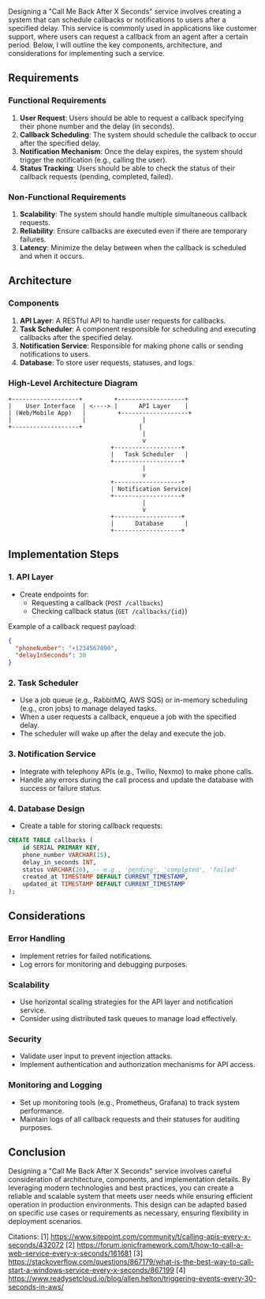 Designing a "Call Me Back After X Seconds" service involves creating a system that can schedule callbacks or notifications to users after a specified delay. This service is commonly used in applications like customer support, where users can request a callback from an agent after a certain period. Below, I will outline the key components, architecture, and considerations for implementing such a service.

## Requirements

### Functional Requirements
1. **User Request**: Users should be able to request a callback specifying their phone number and the delay (in seconds).
2. **Callback Scheduling**: The system should schedule the callback to occur after the specified delay.
3. **Notification Mechanism**: Once the delay expires, the system should trigger the notification (e.g., calling the user).
4. **Status Tracking**: Users should be able to check the status of their callback requests (pending, completed, failed).

### Non-Functional Requirements
1. **Scalability**: The system should handle multiple simultaneous callback requests.
2. **Reliability**: Ensure callbacks are executed even if there are temporary failures.
3. **Latency**: Minimize the delay between when the callback is scheduled and when it occurs.

## Architecture

### Components
1. **API Layer**: A RESTful API to handle user requests for callbacks.
2. **Task Scheduler**: A component responsible for scheduling and executing callbacks after the specified delay.
3. **Notification Service**: Responsible for making phone calls or sending notifications to users.
4. **Database**: To store user requests, statuses, and logs.

### High-Level Architecture Diagram
```
+-------------------+         +-------------------+
|    User Interface  | <----> |      API Layer    |
| (Web/Mobile App)   |         +-------------------+
|                    |                |
+-------------------+                |
                                      |
                                      v
                             +-------------------+
                             |   Task Scheduler   |
                             +-------------------+
                                      |
                                      v
                             +-------------------+
                             | Notification Service|
                             +-------------------+
                                      |
                                      v
                             +-------------------+
                             |      Database      |
                             +-------------------+
```

## Implementation Steps

### 1. API Layer
- Create endpoints for:
  - Requesting a callback (`POST /callbacks`)
  - Checking callback status (`GET /callbacks/{id}`)
  
Example of a callback request payload:
```json
{
  "phoneNumber": "+1234567890",
  "delayInSeconds": 30
}
```

### 2. Task Scheduler
- Use a job queue (e.g., RabbitMQ, AWS SQS) or in-memory scheduling (e.g., cron jobs) to manage delayed tasks.
- When a user requests a callback, enqueue a job with the specified delay.
- The scheduler will wake up after the delay and execute the job.

### 3. Notification Service
- Integrate with telephony APIs (e.g., Twilio, Nexmo) to make phone calls.
- Handle any errors during the call process and update the database with success or failure status.

### 4. Database Design
- Create a table for storing callback requests:
```sql
CREATE TABLE callbacks (
    id SERIAL PRIMARY KEY,
    phone_number VARCHAR(15),
    delay_in_seconds INT,
    status VARCHAR(20), -- e.g., 'pending', 'completed', 'failed'
    created_at TIMESTAMP DEFAULT CURRENT_TIMESTAMP,
    updated_at TIMESTAMP DEFAULT CURRENT_TIMESTAMP
);
```

## Considerations

### Error Handling
- Implement retries for failed notifications.
- Log errors for monitoring and debugging purposes.

### Scalability
- Use horizontal scaling strategies for the API layer and notification service.
- Consider using distributed task queues to manage load effectively.

### Security
- Validate user input to prevent injection attacks.
- Implement authentication and authorization mechanisms for API access.

### Monitoring and Logging
- Set up monitoring tools (e.g., Prometheus, Grafana) to track system performance.
- Maintain logs of all callback requests and their statuses for auditing purposes.

## Conclusion

Designing a "Call Me Back After X Seconds" service involves careful consideration of architecture, components, and implementation details. By leveraging modern technologies and best practices, you can create a reliable and scalable system that meets user needs while ensuring efficient operation in production environments. This design can be adapted based on specific use cases or requirements as necessary, ensuring flexibility in deployment scenarios.

Citations:
[1] https://www.sitepoint.com/community/t/calling-apis-every-x-seconds/432072
[2] https://forum.ionicframework.com/t/how-to-call-a-web-service-every-x-seconds/161681
[3] https://stackoverflow.com/questions/867179/what-is-the-best-way-to-call-start-a-windows-service-every-x-seconds/867199
[4] https://www.readysetcloud.io/blog/allen.helton/triggering-events-every-30-seconds-in-aws/